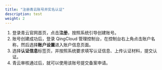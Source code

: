 ```yaml
---
title: "注册青云账号并实名认证"
description: test
weight: 2
---
```





1. 登录青云官网首页，点击**注册**，按照系统引导创建账号。
2. 账号创建成功后，登录 QingCloud 管理控制台，在控制台右上角点击账户名称，然后选择**账户设置**进入账户信息页面。
3. 选择**认证信息**标签页，并按照系统要求填写认证信息、上传认证材料，提交认证。
4. 青云审核通过后，就可以使用该账号提交备案申请。